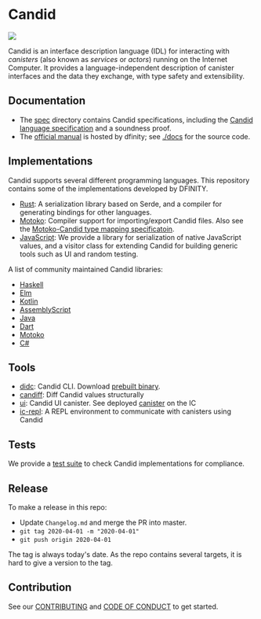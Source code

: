 # Candid

![](https://github.com/dfinity/candid/workflows/Rust/badge.svg)


Candid is an interface description language (IDL) for interacting with _canisters_ (also known as _services_ or _actors_) running on the Internet Computer. It provides a language-independent description of canister interfaces and
the data they exchange, with type safety and extensibility.

## Documentation

* The [spec](spec/) directory contains Candid specifications, including the [Candid language specification](spec/Candid.md) and a soundness proof.
* The [official manual](https://internetcomputer.org/docs/current/developer-docs/build/candid/candid-intro/) is hosted by dfinity; see [./docs](docs/) for the source code.

## Implementations

Candid supports several different programming languages.
This repository contains some of the implementations developed by DFINITY.

* [Rust](rust/): A serialization library based on Serde, and a compiler for generating bindings for other languages.
* [Motoko](https://github.com/dfinity/motoko): Compiler support for importing/export Candid files. Also see the [Motoko-Candid type mapping specificatoin](https://github.com/dfinity/motoko/blob/master/design/IDL-Motoko.md).
* [JavaScript](https://github.com/dfinity/agent-js/tree/main/packages/candid): We provide a library for serialization of native JavaScript values, and a visitor class for extending Candid for building generic tools such as UI and random testing.

A list of community maintained Candid libraries:

* [Haskell](https://github.com/nomeata/haskell-candid)
* [Elm](https://github.com/chenyan2002/ic-elm/)
* [Kotlin](https://github.com/seniorjoinu/candid-kt)
* [AssemblyScript](https://github.com/rckprtr/cdk-as/tree/master/packages/cdk/assembly/candid)
* [Java](https://github.com/ic4j/ic4j-candid)
* [Dart](https://github.com/levifeldman/ic_tools_dart)
* [Motoko](https://github.com/edjcase/motoko_candid)
* [C#](https://github.com/edjCase/ICP.NET/tree/main/src/Candid)

## Tools

* [didc](tools/didc): Candid CLI. Download [prebuilt binary](https://github.com/dfinity/candid/releases).
* [candiff](tools/candiff): Diff Candid values structurally
* [ui](tools/ui): Candid UI canister. See deployed [canister](https://a4gq6-oaaaa-aaaab-qaa4q-cai.raw.ic0.app/) on the IC
* [ic-repl](https://github.com/chenyan2002/ic-repl): A REPL environment to communicate with canisters using Candid

## Tests

We provide a [test suite](test/) to check Candid implementations for compliance.

## Release

To make a release in this repo:

* Update `Changelog.md` and merge the PR into master.
* `git tag 2020-04-01 -m "2020-04-01"`
* `git push origin 2020-04-01`

The tag is always today's date. As the repo contains several targets, it is hard to give a version to the tag.

## Contribution

See our [CONTRIBUTING](.github/CONTRIBUTING.md) and [CODE OF CONDUCT](.github/CODE_OF_CONDUCT.md) to get started.
